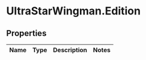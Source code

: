 # UltraStarWingman.Edition

## Properties

Name | Type | Description | Notes
------------ | ------------- | ------------- | -------------


